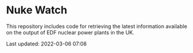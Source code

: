 # Nuke Watch

This repository includes code for retrieving the latest information available on the output of EDF nuclear power plants in the UK.

Last updated: 2022-03-06 07:08
